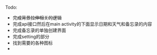 Todo:
- ~~完成背景拉伸相关的逻辑~~ 
- 完成api接口然后在main activity的下面显示日期和天气和备忘录的内容
- 完成备忘录的单独创建界面
- 完成setting的部分
- 找到需要的各种图标
- 

